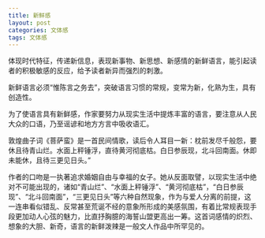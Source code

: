 ```yaml
---
title: 新鲜感
layout: post
categories: 文体感
tags: 文体感
---
```


体现时代特征，传递新信息，表现新事物、新思想、新感情的新鲜语言，能引起读者的积极敏感的反应，给予读者新异而强烈的刺激。

新鲜语言必须“惟陈言之务去”，突破语言习惯的常规，变常为新，化熟为生，具有创造性。

为了使语言具有新鲜感，作家要努力从现实生活中提炼丰富的语言，要注意从人民大众的口语，乃至谣谚和地方方言中吸收语汇。

敦煌曲子词《菩萨蛮》是一首民间情歌，读后令人耳目一新：枕前发尽千般怨，要休且待青山烂。水面上秤锤浮，直待黄河彻底枯。白日参辰现，北斗回南面。休即未能休，且待三更见日头。”

作者的口吻是一执著追求婚姻自由与幸福的女子。她从反面取譬，以现实生活中绝对不可能出现的，诸如“青山烂”、“水面上秤锤浮”、“黄河彻底枯”，“白日参辰现”、“北斗回南面”，“三更见日头”等六种自然现象，作为与爱人分离的前提，这一连串看似错乱、反常甚至荒诞不经的意象所形成的美感氛围，有着比常规表现手段更加动人心弦的魅力，比直抒胸臆的海誓山盟更高出一筹。这首词感情的炽烈、想象的大胆、新奇，语言的新鲜泼辣是一般文人作品中所罕见的。 